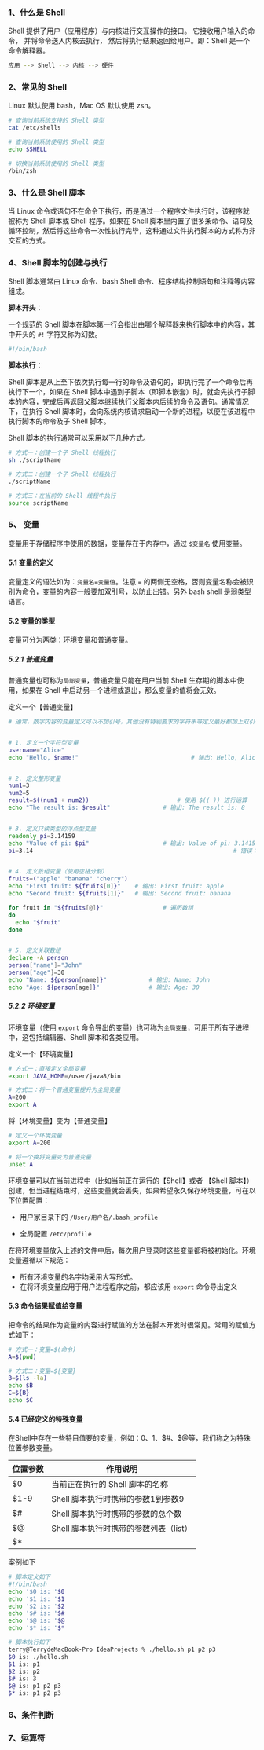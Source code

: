### 1、什么是 Shell

Shell 提供了用户（应用程序）与内核进行交互操作的接口。 它接收用户输入的命令， 并将命令送入内核去执行， 然后将执行结果返回给用户。即：Shell 是一个命令解释器。

```bash
应用 --> Shell --> 内核 --> 硬件
```



### 2、常见的 Shell

Linux 默认使用 bash，Mac OS 默认使用 zsh。

```bash
# 查询当前系统支持的 Shell 类型
cat /etc/shells

# 查询当前系统使用的 Shell 类型
echo $SHELL

# 切换当前系统使用的 Shell 类型
/bin/zsh
```



### 3、什么是 Shell 脚本

当 Linux 命令或语句不在命令下执行，而是通过一个程序文件执行时，该程序就被称为 Shell 脚本或 Shell 程序。如果在 Shell 脚本里内置了很多条命令、语句及循环控制，然后将这些命令一次性执行完毕，这种通过文件执行脚本的方式称为非交互的方式。



### 4、Shell 脚本的创建与执行

Shell 脚本通常由 Linux 命令、bash Shell 命令、程序结构控制语句和注释等内容组成。



**脚本开头**：

一个规范的 Shell 脚本在脚本第一行会指出由哪个解释器来执行脚本中的内容，其中开头的 `#!` 字符又称为幻数。

```bash
#!/bin/bash
```



**脚本执行**：

Shell 脚本是从上至下依次执行每一行的命令及语句的，即执行完了一个命令后再执行下一个，如果在 Shell 脚本中遇到子脚本（即脚本嵌套）时，就会先执行子脚本的内容，完成后再返回父脚本继续执行父脚本内后续的命令及语句。通常情况下，在执行 Shell 脚本时，会向系统内核请求启动一个新的进程，以便在该进程中执行脚本的命令及子 Shell 脚本。



 Shell 脚本的执行通常可以采用以下几种方式。

```bash
# 方式一：创建一个子 Shell 线程执行
sh ./scriptName

# 方式二：创建一个子 Shell 线程执行
./scriptName

# 方式三：在当前的 Shell 线程中执行
source scriptName
```



### 5、 变量

变量用于存储程序中使用的数据，变量存在于内存中，通过 `$变量名` 使用变量。



#### 5.1 变量的定义

变量定义的语法如为：`变量名=变量值`。注意 `=` 的两侧无空格，否则变量名称会被识别为命令，变量的内容一般要加双引号，以防止出错。另外 bash shell 是弱类型语言。



#### 5.2 变量的类型

变量可分为两类：环境变量和普通变量。



##### 5.2.1 普通变量

普通变量也可称为`局部变量`，普通变量只能在用户当前 Shell 生存期的脚本中使用，如果在 Shell 中启动另一个进程或退出，那么变量的值将会无效。



定义一个【普通变量】

```bash
# 通常，数字内容的变量定义可以不加引号，其他没有特别要求的字符串等定义最好都加上双引号（单引号会直接原样输出


# 1. 定义一个字符型变量
username="Alice"
echo "Hello, $name!"								# 输出: Hello, Alice!


# 2. 定义整形变量
num1=3
num2=5
result=$((num1 + num2))  						# 使用 $(( )) 进行运算
echo "The result is: $result"				# 输出: The result is: 8


# 3. 定义只读类型的浮点型变量
readonly pi=3.14159
echo "Value of pi: $pi"   					# 输出: Value of pi: 3.14159
pi=3.14  														# 错误：bash: pi: readonly variable


# 4. 定义数组变量（使用空格分割）
fruits=("apple" "banana" "cherry")
echo "First fruit: ${fruits[0]}"  	# 输出: First fruit: apple
echo "Second fruit: ${fruits[1]}" 	# 输出: Second fruit: banana

for fruit in "${fruits[@]}"					# 遍历数组
do
  echo "$fruit"
done


# 5. 定义关联数组
declare -A person
person["name"]="John"
person["age"]=30
echo "Name: ${person[name]}"  			# 输出: Name: John
echo "Age: ${person[age]}"    			# 输出: Age: 30
```



##### 5.2.2 环境变量

环境变量（使用 `export` 命令导出的变量）也可称为`全局变量`，可用于所有子进程中，这包括编辑器、Shell 脚本和各类应用。



定义一个【环境变量】

```bash
# 方式一：直接定义全局变量
export JAVA_HOME=/user/java8/bin

# 方式二：将一个普通变量提升为全局变量
A=200
export A
```



将【环境变量】变为【普通变量】

```bash
# 定义一个环境变量
export A=200

# 将一个换将变量变为普通变量
unset A
```



环境变量可以在当前进程中（比如当前正在运行的【Shell】或者 【Shell 脚本】）创建，但当进程结束时，这些变量就会丢失，如果希望永久保存环境变量，可在以下位置配置：

- ﻿用户家目录下的 `/User/用户名/.bash_profile`

- ﻿全局配置 `/etc/profile`

    

在将环境变量放入上述的文件中后，每次用户登录时这些变量都将被初始化。环境变量遵循以下规范：

- 所有环境变量的名字均采用大写形式。
- 在将环境变量应用于用户进程程序之前，都应该用 `export` 命令导出定义



#### 5.3 命令结果赋值给变量

把命令的结果作为变量的内容进行赋值的方法在脚本开发时很常见。常用的赋值方式如下：

```bash
# 方式一：变量=$(命令)
A=$(pwd)

# 方式二：变量=${变量}
B=$(ls -la)
echo $B
C=${B}
echo $C
```



#### 5.4 已经定义的特殊变量

在Shell中存在一些特目值要的变量，例如：$0、$1、$#、$@等，我们称之为特殊位置参数变量。

| 位置参数 | 作用说明                               |
| -------- | -------------------------------------- |
| $0       | 当前正在执行的 Shell 脚本的名称        |
| $1-9     | Shell 脚本执行时携带的参数1到参数9     |
| $#       | Shell 脚本执行时携带的参数的总个数     |
| $@       | Shell 脚本执行时携带的参数列表（list） |
| $*       |                                        |



案例如下

```bash
# 脚本定义如下
#!/bin/bash
echo '$0 is: '$0
echo '$1 is: '$1
echo '$2 is: '$2
echo '$# is: '$#
echo '$@ is: '$@
echo '$* is: '$*

# 脚本执行如下
terry@TerrydeMacBook-Pro IdeaProjects % ./hello.sh p1 p2 p3
$0 is: ./hello.sh
$1 is: p1
$2 is: p2
$# is: 3
$@ is: p1 p2 p3
$* is: p1 p2 p3
```



### 6、条件判断



### 7、运算符